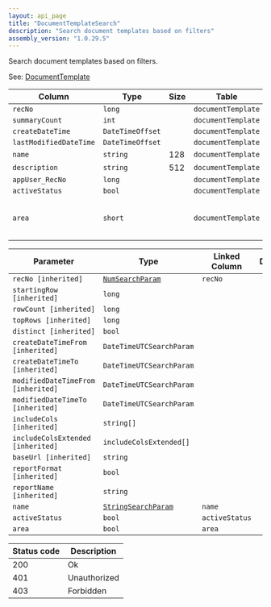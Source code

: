 ```yaml
---
layout: api_page
title: "DocumentTemplateSearch"
description: "Search document templates based on filters"
assembly_version: "1.0.29.5"
---
```


Search document templates based on filters.

See: [DocumentTemplate](DocumentTemplate.html)

| Column | Type | Size | Table | Description |
| ------ | ---- | ---- | ----- | ----------- |
| `recNo` | `long` |  | `documentTemplate` | 
| `summaryCount` | `int` |  | `documentTemplate` | 
| `createDateTime` | `DateTimeOffset` |  | `documentTemplate` | 
| `lastModifiedDateTime` | `DateTimeOffset` |  | `documentTemplate` | 
| `name` | `string` | 128 | `documentTemplate` | 
| `description` | `string` | 512 | `documentTemplate` | 
| `appUser_RecNo` | `long` |  | `documentTemplate` | 
| `activeStatus` | `bool` |  | `documentTemplate` | 
| `area` | `short` |  | `documentTemplate` | Trip = 1, ClientProfile = 2, Person = 3

| Parameter | Type | Linked Column | Description |
| --------- | ---- | ------------- | ----------- |
| `recNo [inherited]` | [`NumSearchParam`](NumSearchParam) | `recNo` | 
| `startingRow [inherited]` | `long` |  | 
| `rowCount [inherited]` | `long` |  | 
| `topRows [inherited]` | `long` |  | 
| `distinct [inherited]` | `bool` |  | 
| `createDateTimeFrom [inherited]` | `DateTimeUTCSearchParam` |  | 
| `createDateTimeTo [inherited]` | `DateTimeUTCSearchParam` |  | 
| `modifiedDateTimeFrom [inherited]` | `DateTimeUTCSearchParam` |  | 
| `modifiedDateTimeTo [inherited]` | `DateTimeUTCSearchParam` |  | 
| `includeCols [inherited]` | `string[]` |  | 
| `includeColsExtended [inherited]` | `includeColsExtended[]` |  | 
| `baseUrl [inherited]` | `string` |  | 
| `reportFormat [inherited]` | `bool` |  | 
| `reportName [inherited]` | `string` |  | 
| `name` | [`StringSearchParam`](StringSearchParam) | `name` | 
| `activeStatus` | `bool` | `activeStatus` | 
| `area` | `bool` | `area` | 

| Status code | Description |
| ----------- | ----------- |
| 200 | Ok |
| 401 | Unauthorized |
| 403 | Forbidden |


